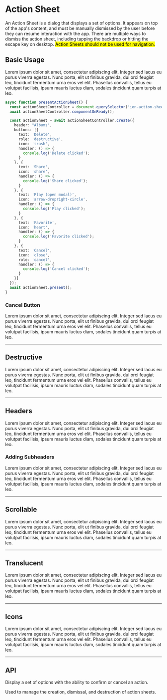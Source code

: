 # Action Sheet

An Action Sheet is a dialog that displays a set of options. It appears on top of the app's content, and must be manually dismissed by the user before they can resume interaction with the app. There are multiple ways to dismiss the action sheet, including tapping the backdrop or hitting the escape key on desktop. <mark>Action Sheets should not be used for navigation.</mark>

## Basic Usage

Lorem ipsum dolor sit amet, consectetur adipiscing elit. Integer sed lacus eu purus viverra egestas. Nunc porta, elit ut finibus gravida, dui orci feugiat leo, tincidunt fermentum urna eros vel elit. Phasellus convallis, tellus eu volutpat facilisis, ipsum mauris luctus diam, sodales tincidunt quam turpis at leo.

```typescript
async function presentActionSheet() {
  const actionSheetController = document.querySelector('ion-action-sheet-controller');
  await actionSheetController.componentOnReady();

  const actionSheet = await actionSheetController.create({
    header: "Albums",
    buttons: [{
      text: 'Delete',
      role: 'destructive',
      icon: 'trash',
      handler: () => {
        console.log('Delete clicked');
      }
    }, {
      text: 'Share',
      icon: 'share',
      handler: () => {
        console.log('Share clicked');
      }
    }, {
      text: 'Play (open modal)',
      icon: 'arrow-dropright-circle',
      handler: () => {
        console.log('Play clicked');
      }
    }, {
      text: 'Favorite',
      icon: 'heart',
      handler: () => {
        console.log('Favorite clicked');
      }
    }, {
      text: 'Cancel',
      icon: 'close',
      role: 'cancel',
      handler: () => {
        console.log('Cancel clicked');
      }
    }]
  });
  await actionSheet.present();
}
```

### Cancel Button

Lorem ipsum dolor sit amet, consectetur adipiscing elit. Integer sed lacus eu purus viverra egestas. Nunc porta, elit ut finibus gravida, dui orci feugiat leo, tincidunt fermentum urna eros vel elit. Phasellus convallis, tellus eu volutpat facilisis, ipsum mauris luctus diam, sodales tincidunt quam turpis at leo.

* * *

## Destructive

Lorem ipsum dolor sit amet, consectetur adipiscing elit. Integer sed lacus eu purus viverra egestas. Nunc porta, elit ut finibus gravida, dui orci feugiat leo, tincidunt fermentum urna eros vel elit. Phasellus convallis, tellus eu volutpat facilisis, ipsum mauris luctus diam, sodales tincidunt quam turpis at leo.

* * *

## Headers

Lorem ipsum dolor sit amet, consectetur adipiscing elit. Integer sed lacus eu purus viverra egestas. Nunc porta, elit ut finibus gravida, dui orci feugiat leo, tincidunt fermentum urna eros vel elit. Phasellus convallis, tellus eu volutpat facilisis, ipsum mauris luctus diam, sodales tincidunt quam turpis at leo.

### Adding Subheaders

Lorem ipsum dolor sit amet, consectetur adipiscing elit. Integer sed lacus eu purus viverra egestas. Nunc porta, elit ut finibus gravida, dui orci feugiat leo, tincidunt fermentum urna eros vel elit. Phasellus convallis, tellus eu volutpat facilisis, ipsum mauris luctus diam, sodales tincidunt quam turpis at leo.

* * *

## Scrollable

Lorem ipsum dolor sit amet, consectetur adipiscing elit. Integer sed lacus eu purus viverra egestas. Nunc porta, elit ut finibus gravida, dui orci feugiat leo, tincidunt fermentum urna eros vel elit. Phasellus convallis, tellus eu volutpat facilisis, ipsum mauris luctus diam, sodales tincidunt quam turpis at leo.

* * *

## Translucent

Lorem ipsum dolor sit amet, consectetur adipiscing elit. Integer sed lacus eu purus viverra egestas. Nunc porta, elit ut finibus gravida, dui orci feugiat leo, tincidunt fermentum urna eros vel elit. Phasellus convallis, tellus eu volutpat facilisis, ipsum mauris luctus diam, sodales tincidunt quam turpis at leo.

* * *

## Icons

Lorem ipsum dolor sit amet, consectetur adipiscing elit. Integer sed lacus eu purus viverra egestas. Nunc porta, elit ut finibus gravida, dui orci feugiat leo, tincidunt fermentum urna eros vel elit. Phasellus convallis, tellus eu volutpat facilisis, ipsum mauris luctus diam, sodales tincidunt quam turpis at leo.

* * *

## API

<docs-cards> <docs-card header="ion-action-sheet" href="/docs/api/action-sheet"> 

Display a set of options with the ability to confirm or cancel an action.</docs-card> <docs-card header="ion-action-sheet-controller" href="/docs/api/action-sheet-controller"> 

Used to manage the creation, dismissal, and destruction of action sheets.</docs-card> </docs-cards>